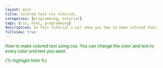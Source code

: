 ```yaml
---
layout: post
title: Colored text css tutorial.
categories: [programming, tutorial]
tags: [css, html, programming]
description: In this tutorial i wil show you how to make colored text.
fullview: true
---
```


How to make colored text using css. You can change the color and text to every color and text you want. 

{% highlight html %}
<html>
  <head>
    <style>
      p {
        color: green;
      }
      
      h1{
        color: blue;
      }
    </style>
  </head>

<body>
  <p>p colored text turorial.</p>
  
  <h1>h1 colored text turorial</h1>
</body>
</html>
{% endhighlight %}

This is the final result.

<html>
  <head>
    <style>
      p {
        color: green;
      }
      
      h1{
        color: blue;
      }
    </style>
  </head>

<body>
  <p>p colored text turorial.</p>
  
  <h1>h1 colored text turorial</h1>
</body>
</html>
